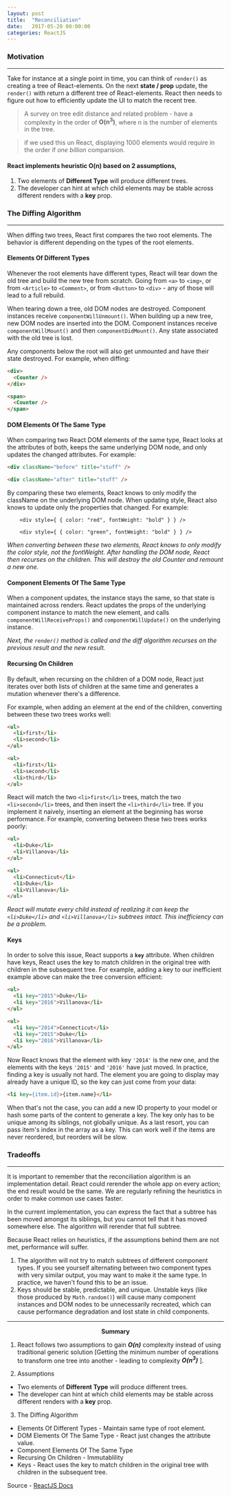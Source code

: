```yaml
---
layout: post
title:  "Reconciliation"
date:   2017-05-20 00:00:00
categories: ReactJS
---
```


### Motivation
------------------------------------------------------

Take for instance at a single point in time, you can think of `render()` as creating a tree of React-elements. On the next **state / prop** update, the `render()` with return a different tree of React-elements. React then needs to figure out how to efficiently update the UI to match the recent tree.

> A survey on tree edit distance and related problem  - have a complexity in the order of **O(n<sup>3</sup>)**, where n is the number of elements in the tree.

> if we used this un React, displaying 1000 elements would require in the order if *one billion* comparision.

#### React implements heuristic **O(n)** based on 2 assumptions,
  1. Two elements of **Different Type** will produce different trees.
  2. The developer can hint at which child elements may be stable across different renders with a **key** prop.

### The Diffing Algorithm
------------------------------------------------------

When diffing two trees, React first compares the two root elements. The behavior is different depending on the types of the root elements.

#### Elements Of Different Types

Whenever the root elements have different types, React will tear down the old tree and build the new tree from scratch. Going from `<a>` to `<img>`, or from `<Article>` to `<Comment>`, or from `<Button>` to `<div>` - any of those will lead to a full rebuild.

When tearing down a tree, old DOM nodes are destroyed. Component instances receive `componentWillUnmount()`. When building up a new tree, new DOM nodes are inserted into the DOM. Component instances receive `componentWillMount()` and then `componentDidMount()`. Any state associated with the old tree is lost.

Any components below the root will also get unmounted and have their state destroyed. For example, when diffing:

```html
<div>
  <Counter />
</div>

<span>
  <Counter />
</span>
```

####  DOM Elements Of The Same Type

When comparing two React DOM elements of the same type, React looks at the attributes of both, keeps the same underlying DOM node, and only updates the changed attributes. For example:

```html
<div className="before" title="stuff" />

<div className="after" title="stuff" />
```
By comparing these two elements, React knows to only modify the className on the underlying DOM node.
When updating style, React also knows to update only the properties that changed. For example:

```
    <div style={ { color: "red", fontWeight: "bold" } } />

    <div style={ { color: "green", fontWeight: "bold" } } />
```
*When converting between these two elements, React knows to only modify the color style, not the fontWeight.
After handling the DOM node, React then recurses on the children.
This will destroy the old Counter and remount a new one.*

####  Component Elements Of The Same Type

When a component updates, the instance stays the same, so that state is maintained across renders. React updates the props of the underlying component instance to match the new element, and calls `componentWillReceiveProps()` and `componentWillUpdate()` on the underlying instance.

*Next, the `render()` method is called and the diff algorithm recurses on the previous result and the new result.*

#### Recursing On Children

By default, when recursing on the children of a DOM node, React just iterates over both lists of children at the same time and generates a mutation whenever there's a difference.

For example, when adding an element at the end of the children, converting between these two trees works well:

```html
<ul>
  <li>first</li>
  <li>second</li>
</ul>

<ul>
  <li>first</li>
  <li>second</li>
  <li>third</li>
</ul>
```

React will match the two `<li>first</li>` trees, match the two `<li>second</li>` trees, and then insert the `<li>third</li>` tree.
If you implement it naively, inserting an element at the beginning has worse performance. For example, converting between these two trees works poorly:

```html
<ul>
  <li>Duke</li>
  <li>Villanova</li>
</ul>

<ul>
  <li>Connecticut</li>
  <li>Duke</li>
  <li>Villanova</li>
</ul>
```
*React will mutate every child instead of realizing it can keep the `<li>Duke</li>` and `<li>Villanova</li>` subtrees intact. This inefficiency can be a problem.*

#### Keys
In order to solve this issue, React supports a **`key`** attribute. When children have keys, React uses the key to match children in the original tree with children in the subsequent tree. For example, adding a key to our inefficient example above can make the tree conversion efficient:

```html
<ul>
  <li key="2015">Duke</li>
  <li key="2016">Villanova</li>
</ul>

<ul>
  <li key="2014">Connecticut</li>
  <li key="2015">Duke</li>
  <li key="2016">Villanova</li>
</ul>
```
Now React knows that the element with key `'2014'` is the new one, and the elements with the keys `'2015'` and `'2016'` have just moved.
In practice, finding a key is usually not hard. The element you are going to display may already have a unique ID, so the key can just come from your data:

```html
<li key={item.id}>{item.name}</li>
```

When that's not the case, you can add a new ID property to your model or hash some parts of the content to generate a key. The key only has to be unique among its siblings, not globally unique.
As a last resort, you can pass item's index in the array as a key. This can work well if the items are never reordered, but reorders will be slow.

### Tradeoffs
------------------------------------------------------

It is important to remember that the reconciliation algorithm is an implementation detail. React could rerender the whole app on every action; the end result would be the same. We are regularly refining the heuristics in order to make common use cases faster.

In the current implementation, you can express the fact that a subtree has been moved amongst its siblings, but you cannot tell that it has moved somewhere else. The algorithm will rerender that full subtree.

Because React relies on heuristics, if the assumptions behind them are not met, performance will suffer.

1. The algorithm will not try to match subtrees of different component types. If you see yourself alternating between two component types with very similar output, you may want to make it the same type. In practice, we haven't found this to be an issue.
2. Keys should be stable, predictable, and unique. Unstable keys (like those produced by `Math.random()`) will cause many component instances and DOM nodes to be unnecessarily recreated, which can cause performance degradation and lost state in child components.

------------------------------------------------------
**<center> Summary </center>**

1. React follows two assumptions to gain ***O(n)*** complexity instead of using traditional generic solution [Getting the minimum number of operations to transform one tree into another - leading to complexity ***O(n<sup>3</sup>)*** ].

2. Assumptions
  * Two elements of **Different Type** will produce different trees.
  * The developer can hint at which child elements may be stable across different renders with a **key** prop.

3. The Diffing Algorithm
  * Elements Of Different Types - Maintain same type of root element.
  * DOM Elements Of The Same Type - React just changes the attribute value.
  * Component Elements Of The Same Type
  * Recursing On Children - Immutablility
  * Keys - React uses the key to match children in the original tree with children in the subsequent tree.
  
Source - [ReactJS Docs](https://facebook.github.io/react/docs/reconciliation.html)